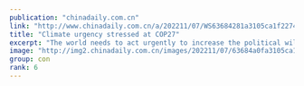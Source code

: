 ```yaml
---
publication: "chinadaily.com.cn"
link: "http://www.chinadaily.com.cn/a/202211/07/WS63684281a3105ca1f227454b.html"
title: "Climate urgency stressed at COP27"
excerpt: "The world needs to act urgently to increase the political will to fight climate change and transform words into actions, which was described at the opening on Sunday of a key global conference on clim"
image: "http://img2.chinadaily.com.cn/images/202211/07/63684a0fa3105ca157c060bf.jpeg"
group: con
rank: 6
---
```

